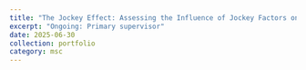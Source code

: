 ```yaml
---
title: "The Jockey Effect: Assessing the Influence of Jockey Factors on Racehorse Performance"
excerpt: "Ongoing: Primary supervisor"
date: 2025-06-30
collection: portfolio
category: msc
---
```

 
